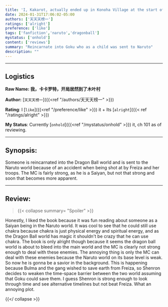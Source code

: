 ```yaml
---
title: 'I, Kakarot, actually ended up in Konoha Village at the start of the game'
date: 2024-01-31T17:06:02-05:00
authors: ['天天天榜一']
ratings: ['alright']
preference: ['like']
tags: ['fanfiction','naruto','dragonball']
mystatus: ['onhold']
content: ['reviews']
summary: "Reincarnate into Goku who as a child was sent to Naruto"
description: ""
---
```



---
## Logistics

**Raw Name: 我，卡卡罗特，开局居然到了木叶村** 

**Author:** [`天天天榜一`]({{<ref "/authors/天天天榜一" >}})

**Rating**: I [`like`]({{<ref "/preference/like" >}}) it + Its [`alright`]({{< ref "/ratings/alright" >}})

**My Status**: Currently [`onhold`]({{<ref "/mystatus/onhold" >}}) it, ch 101 as of reviewing.

---

## Synopsis:

Someone is reincarnated into the Dragon Ball world and is sent to the Naruto world because of an accident when being shot at by Freiza and her troops. The MC is fairly strong, as he is a Saiyan, but not that strong and soon that becomes more apparent.

---

## Review:

> {{< collapse summary= "Spoiler" >}}

Honestly, I liked the book because it was fun reading about someone as a Saiyan being in the Naruto world. It was cool to see that he could still use chakra because chakra is just physical energy and spiritual energy, and as the Dragon Ball world has magic it shouldn't be crazy that he can use chakra. The book is only alright though because it seems the dragon ball world is about to bleed into the main world and the MC is clearly not strong enough to deal with these enemies. The annoying thing is only the MC can deal with these enemies because the Naruto world on its base level is weak. So now he is gonna be a savior in the background. This is happening because Bulma and the gang wished to save earth from Freiza, so Shenron decides to weaken the time-space barrier between the two world assuming that Goku could save them. I guess Shenron is strong enough to look through time and see alternative timelines but not beat Freiza. What an annoying plot. 

{{</ collapse >}}
